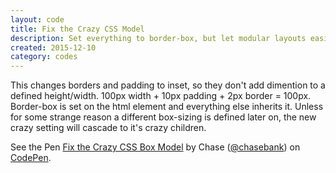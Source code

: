 ```yaml
---
layout: code
title: Fix the Crazy CSS Model
description: Set everything to border-box, but let modular layouts easily overwrite it.
created: 2015-12-10
category: codes
---
```


This changes borders and padding to inset, so they don't add dimention to a defined height/width. 100px width + 10px padding + 2px border = 100px. Border-box is set on the html element and everything else inherits it. Unless for some strange reason a different box-sizing is defined later on, the new crazy setting will cascade to it's crazy children.

<p data-height="172" data-theme-id="26404" data-slug-hash="JbWBzQ" data-default-tab="css" data-user="chasebank" data-embed-version="2" data-pen-title="Fix the Crazy CSS Box Model" class="codepen">See the Pen <a href="http://codepen.io/chasebank/pen/JbWBzQ/">Fix the Crazy CSS Box Model</a> by Chase (<a href="http://codepen.io/chasebank">@chasebank</a>) on <a href="http://codepen.io">CodePen</a>.</p>
<script async src="https://production-assets.codepen.io/assets/embed/ei.js"></script>
